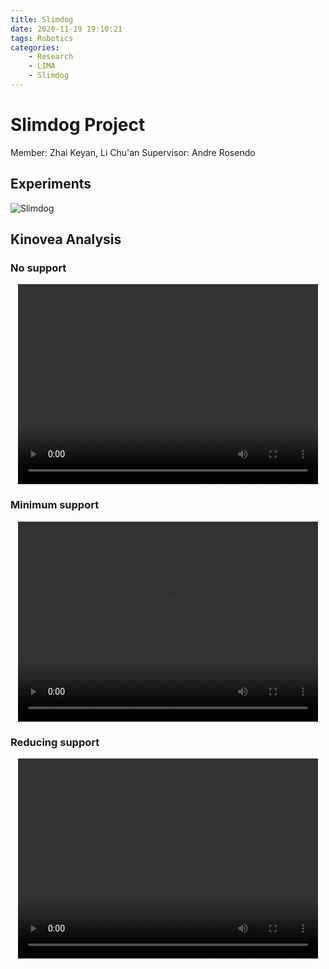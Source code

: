 ```yaml
---
title: Slimdog
date: 2020-11-19 19:10:21
tags: Robotics
categories:
    - Research
    - LIMA
    - Slimdog
---
```


# Slimdog Project

Member: Zhai Keyan, Li Chu'an
Supervisor: Andre Rosendo

## Experiments

![Slimdog](Slimdog1.JPG)

## Kinovea Analysis

### No support

<p align="center"><video width="480" height="320" controls>
<source src="No_P1_R1_Kinovea3.mp4"></video></p>

### Minimum support

<p align="center"><video width="480" height="320" controls>
<source src="Min_P1_R1_Kinovea3.mp4"></video></p>

### Reducing support

<p align="center"><video width="480" height="320" controls>
<source src="Red_P1_R3_Kinovea3.mp4"></video></p>


